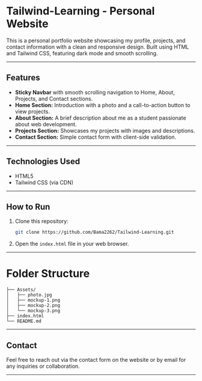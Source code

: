 # Tailwind-Learning - Personal Website

This is a personal portfolio website showcasing my profile, projects, and contact information with a clean and responsive design. Built using HTML and Tailwind CSS, featuring dark mode and smooth scrolling.

---

## Features

- **Sticky Navbar** with smooth scrolling navigation to Home, About, Projects, and Contact sections.
- **Home Section:** Introduction with a photo and a call-to-action button to view projects.
- **About Section:** A brief description about me as a student passionate about web development.
- **Projects Section:** Showcases my projects with images and descriptions.
- **Contact Section:** Simple contact form with client-side validation.

---

## Technologies Used

- HTML5
- Tailwind CSS (via CDN)

---

## How to Run

1. Clone this repository:

   ```bash
   git clone https://github.com/Bama2262/Tailwind-Learning.git

2. Open the `index.html` file in your web browser.

---

# Folder Structure

    ├── Assets/
    │   ├── photo.jpg
    │   ├── mockup-1.png
    │   ├── mockup-2.png
    │   └── mockup-3.png
    ├── index.html
    └── README.md

---

## Contact

Feel free to reach out via the contact form on the website or by email for any inquiries or collaboration.

---